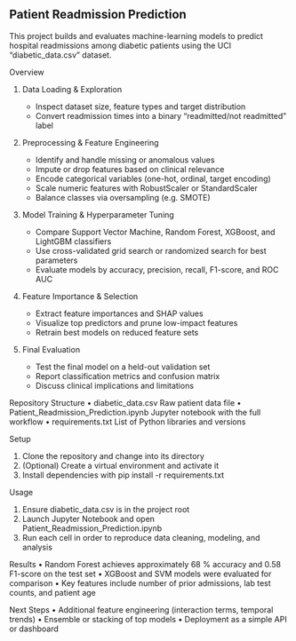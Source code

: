 ## Patient Readmission Prediction

This project builds and evaluates machine-learning models to predict hospital readmissions among diabetic patients using the UCI “diabetic\_data.csv” dataset.

Overview

1. Data Loading & Exploration

   * Inspect dataset size, feature types and target distribution
   * Convert readmission times into a binary “readmitted/not readmitted” label

2. Preprocessing & Feature Engineering

   * Identify and handle missing or anomalous values
   * Impute or drop features based on clinical relevance
   * Encode categorical variables (one-hot, ordinal, target encoding)
   * Scale numeric features with RobustScaler or StandardScaler
   * Balance classes via oversampling (e.g. SMOTE)

3. Model Training & Hyperparameter Tuning

   * Compare Support Vector Machine, Random Forest, XGBoost, and LightGBM classifiers
   * Use cross-validated grid search or randomized search for best parameters
   * Evaluate models by accuracy, precision, recall, F1-score, and ROC AUC

4. Feature Importance & Selection

   * Extract feature importances and SHAP values
   * Visualize top predictors and prune low-impact features
   * Retrain best models on reduced feature sets

5. Final Evaluation

   * Test the final model on a held-out validation set
   * Report classification metrics and confusion matrix
   * Discuss clinical implications and limitations

Repository Structure
• diabetic\_data.csv
Raw patient data file
• Patient\_Readmission\_Prediction.ipynb
Jupyter notebook with the full workflow
• requirements.txt
List of Python libraries and versions

Setup

1. Clone the repository and change into its directory
2. (Optional) Create a virtual environment and activate it
3. Install dependencies with
   pip install -r requirements.txt

Usage

1. Ensure diabetic\_data.csv is in the project root
2. Launch Jupyter Notebook and open Patient\_Readmission\_Prediction.ipynb
3. Run each cell in order to reproduce data cleaning, modeling, and analysis

Results
• Random Forest achieves approximately 68 % accuracy and 0.58 F1-score on the test set
• XGBoost and SVM models were evaluated for comparison
• Key features include number of prior admissions, lab test counts, and patient age

Next Steps
• Additional feature engineering (interaction terms, temporal trends)
• Ensemble or stacking of top models
• Deployment as a simple API or dashboard


